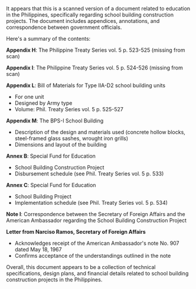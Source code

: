 It appears that this is a scanned version of a document related to education in the Philippines, specifically regarding school building construction projects. The document includes appendices, annotations, and correspondence between government officials.

Here's a summary of the contents:

**Appendix H**: The Philippine Treaty Series vol. 5 p. 523-525 (missing from scan)

**Appendix I**: The Philippine Treaty Series vol. 5 p. 524-526 (missing from scan)

**Appendix L**: Bill of Materials for Type IIA-D2 school building units

* For one unit
* Designed by Army type
* Volume: Phil. Treaty Series vol. 5 p. 525-527

**Appendix M**: The BPS-I School Building

* Description of the design and materials used (concrete hollow blocks, steel-framed glass sashes, wrought iron grills)
* Dimensions and layout of the building

**Annex B**: Special Fund for Education

* School Building Construction Project
* Disbursement schedule (see Phil. Treaty Series vol. 5 p. 533)

**Annex C**: Special Fund for Education

* School Building Project
* Implementation schedule (see Phil. Treaty Series vol. 5 p. 534)

**Note I**: Correspondence between the Secretary of Foreign Affairs and the American Ambassador regarding the School Building Construction Project

**Letter from Narciso Ramos, Secretary of Foreign Affairs**

* Acknowledges receipt of the American Ambassador's note No. 907 dated May 18, 1967
* Confirms acceptance of the understandings outlined in the note

Overall, this document appears to be a collection of technical specifications, design plans, and financial details related to school building construction projects in the Philippines.